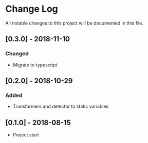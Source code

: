 # Change Log
All notable changes to this project will be documented in this file.

## [0.3.0] - 2018-11-10
### Changed
- Migrate to typescript


## [0.2.0] - 2018-10-29
### Added
- Transformers and detector to static variables


## [0.1.0] - 2018-08-15
- Project start
